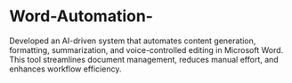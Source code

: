 # Word-Automation-
Developed an AI-driven system that automates content generation, formatting, summarization, and voice-controlled editing in Microsoft Word. This tool streamlines document management, reduces manual effort, and enhances workflow efficiency.
